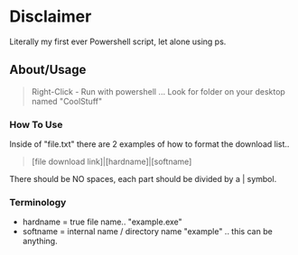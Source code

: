 # Disclaimer
Literally my first ever Powershell script, let alone using ps.

## About/Usage
> Right-Click - Run with powershell ... Look for folder on your desktop named "CoolStuff"

### How To Use

Inside of "file.txt" there are 2 examples of how to format the download list..
> [file download link]|[hardname]|[softname]

There should be NO spaces, each part should be divided by a | symbol.

### Terminology
* hardname = true file name.. "example.exe"
* softname = internal name / directory name "example" .. this can be anything.
